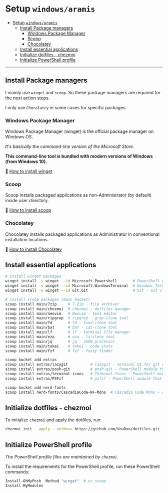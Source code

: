 # Setup `windows/aramis`

- [Setup `windows/aramis`](#setup-windowsaramis)
  - [Install Package managers](#install-package-managers)
    - [Windows Package Manager](#windows-package-manager)
    - [Scoop](#scoop)
    - [Chocolatey](#chocolatey)
  - [Install essential applications](#install-essential-applications)
  - [Initialize dotfiles - chezmoi](#initialize-dotfiles---chezmoi)
  - [Initialize PowerShell profile](#initialize-powershell-profile)

---

## Install Package managers

I mainly use `winget` and `scoop`. So these package managers are required for the next action steps.

I only use `Chocolatey` in some cases for specific packages.

### Windows Package Manager

Windows Package Manager (winget) is the official package manager on Windows OS.

_It's basically the command-line version of the Microsoft Store._

**This command-line tool is bundled with modern versions of Windows (from Windows 10).**

🔗 [How to install winget](https://docs.microsoft.com/en-us/windows/package-manager/winget/#install-winget)

### Scoop

Scoop installs packaged applications as non-Administrator (by default) inside user directory.

🔗 [How to install scoop](https://scoop.sh/)

### Chocolatey

Chocolatey installs packaged applications as Administrator in conventional installation locations.

🔗 [How to install Chocolatey](https://chocolatey.org/install)

## Install essential applications

```sh
# install winget packages
winget install -s winget --id Microsoft.Powershell       # PowerShell Core - shell
winget install -s winget --id Microsoft.WindowsTerminal  # Windows Terminal - terminal emulator
winget install -s winget --id Git.Git                    # Git - Git client

# install scoop packages (main bucket)
scoop install main/7zip     # 7-Zip - file archiver
scoop install main/chezmoi  # chezmoi - dotfiles manager
scoop install main/neovim   # Neovim - text editor
scoop install main/ripgrep  # ripgrep - grep-clone tool
scoop install main/fd       # fd - find-clone tool
scoop install main/bat      # bat - cat-clone tool
scoop install main/lf       # lf - terminal file manager
scoop install main/eza      # eza - ls-clone tool
scoop install main/jq       # jq - JSON processor
scoop install main/tokei    # tokei - code stats
scoop install main/fzf      # fzf - fuzzy finder

scoop bucket add extras
scoop install extras/lazygit          # lazygit - terminal UI for git commands
scoop install extras/posh-git         # posh-git - PowerShell module that integrates Git and PowerShell
scoop install extras/terminal-icons   # Terminal-Icons - PowerShell module that displays file and folder icons in terminal
scoop install extras/PSFzf            # psfzf - PowerShell module that provides a wrapper for fzf

scoop bucket add nerd-fonts
scoop install nerd-fonts/CascadiaCode-NF-Mono  # Cascadia Code Mono - coding font
```

## Initialize dotfiles - chezmoi

To initialize `chezmoi` and apply the dotfiles, run:

```sh
chezmoi init --apply --verbose https://github.com/VouDoo/dotfiles.git
```

## Initialize PowerShell profile

_The PowerShell profile files are maintained by `chezmoi`._

To install the requirements for the PowerShell profile,
run these PowerShell commands:

```powershell
Install-OhMyPosh -Method "winget"  # or scoop
Install-MyModules
```
